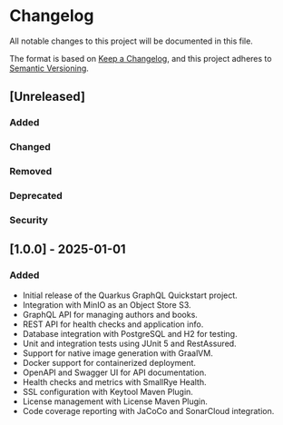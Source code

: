 # Changelog

All notable changes to this project will be documented in this file.

The format is based on [Keep a Changelog](https://keepachangelog.com/en/1.1.0/),
and this project adheres to [Semantic Versioning](https://semver.org/spec/v2.0.0.html).

## [Unreleased]
### Added
### Changed
### Removed
### Deprecated
### Security

## [1.0.0] - 2025-01-01

### Added
- Initial release of the Quarkus GraphQL Quickstart project.
- Integration with MinIO as an Object Store S3.
- GraphQL API for managing authors and books.
- REST API for health checks and application info.
- Database integration with PostgreSQL and H2 for testing.
- Unit and integration tests using JUnit 5 and RestAssured.
- Support for native image generation with GraalVM.
- Docker support for containerized deployment.
- OpenAPI and Swagger UI for API documentation.
- Health checks and metrics with SmallRye Health.
- SSL configuration with Keytool Maven Plugin.
- License management with License Maven Plugin.
- Code coverage reporting with JaCoCo and SonarCloud integration.